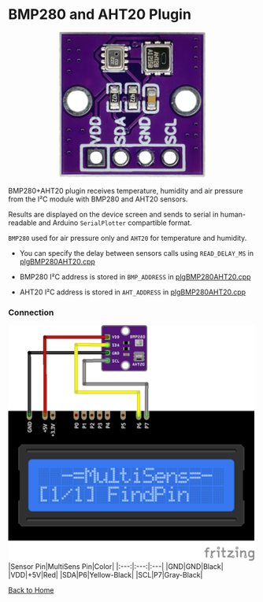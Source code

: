 # BMP280 and AHT20 Plugin
<p align="center"><img src="BMP280AHT20.png"/></p>

BMP280+AHT20 plugin receives temperature, humidity and air pressure from the I²C module with 
BMP280 and AHT20 sensors.

Results are displayed on the device screen and sends to serial in human-readable and 
Arduino `SerialPlotter` compartible format.

`BMP280` used for air pressure only and `AHT20` for temperature and humidity.

* You can specify the delay between sensors calls using `READ_DELAY_MS` 
  in [plgBMP280AHT20.cpp](/plgBMP280AHT20.cpp)

* BMP280 I²C address is stored in `BMP_ADDRESS` in [plgBMP280AHT20.cpp](/plgBMP280AHT20.cpp)
* AHT20 I²C address is stored in `AHT_ADDRESS` in [plgBMP280AHT20.cpp](/plgBMP280AHT20.cpp)

### Connection
![BMP280AHT20Connection](BMP280AHT20-CONN.png)
|Sensor Pin|MultiSens Pin|Color|
|:---:|:---:|:---|
|GND|GND|Black|
|VDD|+5V|Red|
|SDA|P6|Yellow-Black|
|SCL|P7|Gray-Black|



[Back to Home](/#supported-devices)

